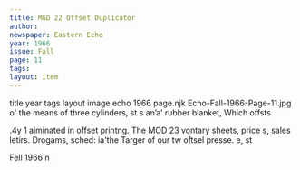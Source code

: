 ```yaml
---
title: MGD 22 Offset Duplicator
author: 
newspaper: Eastern Echo
year: 1966
issue: Fall
page: 11
tags:
layout: item
---
```

title	year	tags	layout	image
echo
1966
page.njk
Echo-Fall-1966-Page-11.jpg
o' the means of three cylinders, st s an’a’ rubber blanket, Which offsts

.4y 1 aiminated in offset printng. The MOD 23 vontary sheets, price s, sales letirs. Drogams, sched: ia'the Targer of our tw oftsel presse. e, st

Fell 1966 n
